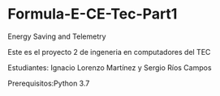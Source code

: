 # Formula-E-CE-Tec-Part1
Energy Saving and Telemetry

Este es el proyecto 2 de ingeneria en computadores del TEC

Estudiantes: Ignacio Lorenzo Martínez y Sergio Ríos Campos

Prerequisitos:Python 3.7

